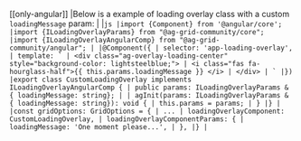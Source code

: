 [[only-angular]]
|Below is a example of loading overlay class with a custom `loadingMessage` param:
|
|`` js |import {Component} from '@angular/core'; |import {ILoadingOverlayParams} from "@ag-grid-community/core"; |import {ILoadingOverlayAngularComp} from "@ag-grid-community/angular"; | |@Component({ | selector: 'app-loading-overlay', | template: ` | <div class="ag-overlay-loading-center" style="background-color: lightsteelblue;"> | <i class="fas fa-hourglass-half">{{ this.params.loadingMessage }} </i> | </div> | ` |}) |export class CustomLoadingOverlay implements ILoadingOverlayAngularComp { | public params: ILoadingOverlayParams & { loadingMessage: string}; | | agInit(params: ILoadingOverlayParams & { loadingMessage: string}): void { | this.params = params; | } |} | |const gridOptions: GridOptions = { | ... | loadingOverlayComponent: CustomLoadingOverlay, | loadingOverlayComponentParams: { | loadingMessage: 'One moment please...', | }, |} | ``
